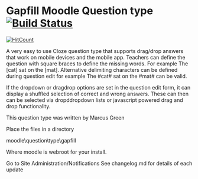# Gapfill Moodle Question type [![Build Status](https://travis-ci.org/marcusgreen/moodle-qtype_gapfill.svg?branch=master)](https://travis-ci.org/marcusgreen/moodle-qtype_gapfill)

[![HitCount](http://hits.dwyl.com/marcusgreen/moodle-qtype_gapfill.svg)](http://hits.dwyl.com/marcusgreen/moodle-qtype_gapfill)

A very easy to use Cloze question type that supports drag/drop answers that work on mobile devices and the mobile app.
Teachers can define the question with square braces to define the missing words. For example The [cat] sat on the [mat].
Alternative delimiting characters can be defined during question edit for example The #cat# sat on the #mat# can be valid.

If the dropdown or dragdrop options are set in the question edit form, it can display a shuffled selection  of correct and
wrong answers. These can then can be selected via dropddropdown lists or javascript powered drag and drop functionality.

This question type was written by Marcus Green


Place the files in a directory

moodle\question\type\gapfill

Where moodle is webroot for your install.

Go to Site Administration/Notifications
See changelog.md for details of each update

